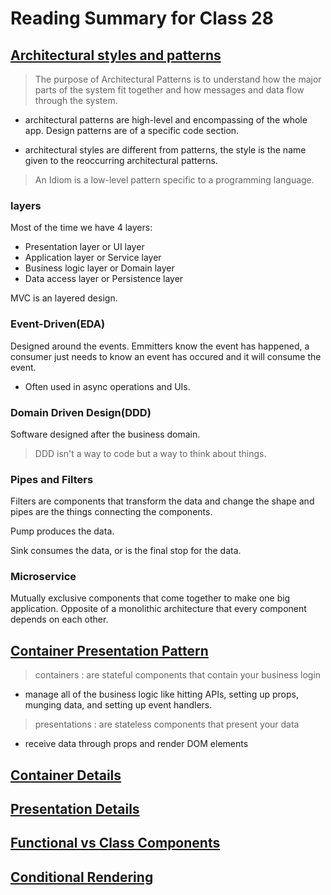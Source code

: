 # Reading Summary for Class 28

## [Architectural styles and patterns](https://medium.com/@mlbors/architectural-styles-and-architectural-patterns-c240f7df88a0#:~:text=Architectural%20Patterns%20VS%20Design%20Patterns&text=In%20a%20few%20words%2C%20while,and%20mechanisms%20of%20a%20system.)
> The purpose of Architectural Patterns is to understand how the major parts of the system fit together and how messages and data flow through the system.

* architectural patterns are high-level and encompassing of the whole app. Design patterns are of a specific code section.

* architectural styles are different from patterns, the style is the name given to the reoccurring architectural patterns.

> An Idiom is a low-level pattern specific to a programming language.

### layers
Most of the time we have 4 layers:
* Presentation layer or UI layer
* Application layer or Service layer
* Business logic layer or Domain layer
* Data access layer or Persistence layer

MVC is an layered design.

### Event-Driven(EDA)
Designed around the events. Emmitters know the event has happened, a consumer just needs to know an event has occured and it will consume the event. 

* Often used in async operations and UIs.

### Domain Driven Design(DDD)
Software designed after the business domain.
> DDD isn't a way to code but a way to think about things.

### Pipes and Filters
Filters are components that transform the data and change the shape and pipes are the things connecting the components.

Pump produces the data.

Sink consumes the data, or is the final stop for the data.

### Microservice
Mutually exclusive components that come together to make one big application. Opposite of a monolithic architecture that every component depends on each other.

## [Container Presentation Pattern](https://alchemycodelab.github.io/fsjs-notes/05_react/patterns/container_presentation/)
>containers : are stateful components that contain your business login
* manage all of the business logic like hitting APIs, setting up props, munging data, and setting up event handlers.
>presentations : are stateless components that present your data
* receive data through props and render DOM elements

## [Container Details]()
## [Presentation Details]()
## [Functional vs Class Components]()
## [Conditional Rendering]()